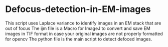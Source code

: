 # Defocus-detection-in-EM-images
This script uses Laplace variance to identify images in an EM stack that are out of focus 
The ijm file is a Macro for ImageJ to convert and save EM images in TIF format in case your original images are not properly formatted for opencv
The python file is the main script to detect defoced images. 
